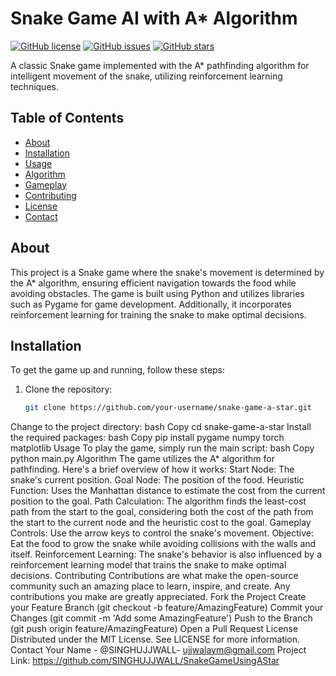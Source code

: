 # Snake Game AI with A* Algorithm

[![GitHub license](https://img.shields.io/github/license/your-username/snake-game-a-star)](https://github.com/your-username/snake-game-a-star)
[![GitHub issues](https://img.shields.io/github/issues/your-username/snake-game-a-star)](https://github.com/your-username/snake-game-a-star/issues)
[![GitHub stars](https://img.shields.io/github/stars/your-username/snake-game-a-star)](https://github.com/your-username/snake-game-a-star/stargazers)

A classic Snake game implemented with the A* pathfinding algorithm for intelligent movement of the snake, utilizing reinforcement learning techniques.

## Table of Contents

- [About](#about)
- [Installation](#installation)
- [Usage](#usage)
- [Algorithm](#algorithm)
- [Gameplay](#gameplay)
- [Contributing](#contributing)
- [License](#license)
- [Contact](#contact)

## About

This project is a Snake game where the snake's movement is determined by the A* algorithm, ensuring efficient navigation towards the food while avoiding obstacles. The game is built using Python and utilizes libraries such as Pygame for game development. Additionally, it incorporates reinforcement learning for training the snake to make optimal decisions.

## Installation

To get the game up and running, follow these steps:

1. Clone the repository:
   ```bash
   git clone https://github.com/your-username/snake-game-a-star.git
Change to the project directory:
bash
Copy
cd snake-game-a-star
Install the required packages:
bash
Copy
pip install pygame numpy torch matplotlib
Usage
To play the game, simply run the main script:
bash
Copy
python main.py
Algorithm
The game utilizes the A* algorithm for pathfinding. Here's a brief overview of how it works:
Start Node: The snake's current position.
Goal Node: The position of the food.
Heuristic Function: Uses the Manhattan distance to estimate the cost from the current position to the goal.
Path Calculation: The algorithm finds the least-cost path from the start to the goal, considering both the cost of the path from the start to the current node and the heuristic cost to the goal.
Gameplay
Controls: Use the arrow keys to control the snake's movement.
Objective: Eat the food to grow the snake while avoiding collisions with the walls and itself.
Reinforcement Learning: The snake's behavior is also influenced by a reinforcement learning model that trains the snake to make optimal decisions.
Contributing
Contributions are what make the open-source community such an amazing place to learn, inspire, and create. Any contributions you make are greatly appreciated.
Fork the Project
Create your Feature Branch (git checkout -b feature/AmazingFeature)
Commit your Changes (git commit -m 'Add some AmazingFeature')
Push to the Branch (git push origin feature/AmazingFeature)
Open a Pull Request
License
Distributed under the MIT License. See LICENSE for more information.
Contact
Your Name - @SINGHUJJWALL- ujjwalaym@gmail.com
Project Link: https://github.com/SINGHUJJWALL/SnakeGameUsingAStar
